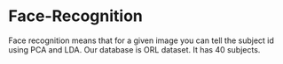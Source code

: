 # Face-Recognition
Face recognition means that for a given image you can tell the subject id using PCA and LDA. Our database  is ORL dataset. It has 40 subjects.
